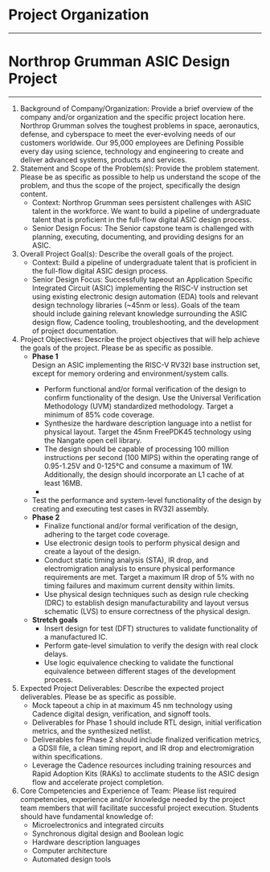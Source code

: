 <h1>Project Organization</h1>
<hr/>

<h1>Northrop Grumman ASIC Design Project</h1>
<hr/>

<ol>
    <li>
        Background of Company/Organization:  Provide a brief overview of the company and/or organization and the specific project location here. Northrop Grumman solves the toughest problems in space, aeronautics, defense, and cyberspace to meet the ever-evolving needs of our customers worldwide. Our 95,000 employees are Defining Possible every day using science, technology and engineering to create and deliver advanced systems, products and services.
    </li>
    <li>
        Statement and Scope of the Problem(s):  Provide the problem statement.  Please be as specific as possible to help us understand the scope of the problem, and thus the scope of the project, specifically the design content. 
        <ul>
            <li>
                Context: Northrop Grumman sees persistent challenges with ASIC talent in the workforce. We want to build a pipeline of undergraduate talent that is proficient in the full-flow digital ASIC design process.
            </li>
            <li>
                Senior Design Focus: The Senior capstone team is challenged with planning, executing, documenting, and providing designs for an ASIC. 
            </li>
        </ul>
    </li>
    <li>
        Overall Project Goal(s):  Describe the overall goals of the project.
        <ul>
            <li>Context: Build a pipeline of undergraduate talent that is proficient in the full-flow digital ASIC design process.</li>
            <li>Senior Design Focus: Successfully tapeout an Application Specific Integrated Circuit (ASIC) implementing the RISC-V instruction set using existing electronic design automation (EDA) tools and relevant design technology libraries (~45nm or less). Goals of the team should include gaining relevant knowledge surrounding the ASIC design flow, Cadence tooling, troubleshooting, and the development of project documentation.</li>
        </ul>
    </li>
    <li>
        Project Objectives:  Describe the project objectives that will help achieve the goals of the project. Please be as specific as possible.
        <ul>
            <li>
                <b>Phase 1</b>
            </li>
                Design an ASIC implementing the RISC-V RV32I base instruction set, except for memory ordering and environment/system calls.
                <ul>
                    <li>Perform functional and/or formal verification of the design to confirm functionality of the design. Use the Universal Verification Methodology (UVM) standardized methodology. Target a minimum of 85% code coverage.</li>
            <li>Synthesize the hardware description language into a netlist for physical layout. Target the 45nm FreePDK45 technology using the Nangate open cell library.</li>
            <li>The design should be capable of processing 100 million instructions per second (100 MIPS) within the operating range of 0.95-1.25V and 0-125°C and consume a maximum of 1W. Additionally, the design should incorporate an L1 cache of at least 16MB.</li>
            <li>
                </ul>
            </li>
            <li>Test the performance and system-level functionality of the design by creating and executing test cases in RV32I assembly.</li>
            <li><b>Phase 2</b>
                <ul>
                    <li>Finalize functional and/or formal verification of the design, adhering to the target code coverage.</li>
            <li>Use electronic design tools to perform physical design and create a layout of the design.</li>
            <li>Conduct static timing analysis (STA), IR drop, and electromigration analysis to ensure physical performance requirements are met. Target a maximum IR drop of 5% with no timing failures and maximum current density within limits.</li>
            <li>Use physical design techniques such as design rule checking (DRC) to establish design manufacturability and layout versus schematic (LVS) to ensure correctness of the physical design.</li>
                </ul>
            </li>
            <li>
                <b>Stretch goals</b>
                <ul>
                    <li>Insert design for test (DFT) structures to validate functionality of a manufactured IC.</li>
                    <li>Perform gate-level simulation to verify the design with real clock delays.</li>
                    <li>Use logic equivalence checking to validate the functional equivalence between different stages of the development process.</li>
                </ul>
            </li>
        </ul>
    </li>
    <li>
        Expected Project Deliverables:  Describe the expected project deliverables. Please be as specific as possible.
        <ul>
	        <li>Mock tapeout a chip in at maximum 45 nm technology using Cadence digital design, verification, and signoff tools. </li>
	        <li>Deliverables for Phase 1 should include RTL design, initial verification metrics, and the synthesized netlist.</li>
	        <li>Deliverables for Phase 2 should include finalized verification metrics, a GDSII file, a clean timing report, and IR drop and electromigration within specifications.</li>
	        <li>Leverage the Cadence resources including training resources and Rapid Adoption Kits (RAKs) to acclimate students to the ASIC design flow and accelerate project completion.</li>
        </ul>
    </li>
    <li>
        Core Competencies and Experience of Team:  Please list required competencies, experience and/or knowledge needed by the project team members that will facilitate successful project execution. 
Students should have fundamental knowledge of:
        <ul>
            <li>Microelectronics and integrated circuits</li>
            <li>Synchronous digital design and Boolean logic</li>
            <li>Hardware description languages</li>
            <li>Computer architecture</li>
            <li>Automated design tools</li>
        </ul>
    </li>

</ol>
